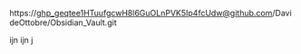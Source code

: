 https://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@github.com/DavideOttobre/Obsidian_Vault.git

ijn ijn j 